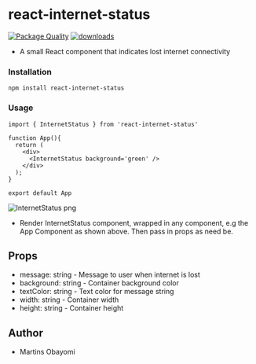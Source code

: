 # react-internet-status

[![Package Quality](https://npm.packagequality.com/shield/react-internet-status.svg)](https://packagequality.com/#?package=react-internet-status)
[![downloads](https://img.shields.io/npm/dm/react-internet-status.svg)](https://www.npmjs.com/package/react-internet-status)

- A small React component that indicates lost internet connectivity

### Installation
`npm install react-internet-status`

### Usage
`import { InternetStatus } from 'react-internet-status'`

```
function App(){
  return (
    <div>
      <InternetStatus background='green' />
    </div>
  );
}

export default App
```
![InternetStatus png](https://user-images.githubusercontent.com/43539944/88469081-ab774b80-cea1-11ea-8246-fa983f93ddde.png)

- Render InternetStatus component, wrapped in any component, e.g the App Component as shown above. Then pass in props as need be.

## Props

<ul>
<li> message: string - Message to user when internet is lost </li>
<li> background: string - Container background color </li>
<li> textColor: string - Text color for message string </li>
<li> width: string - Container width </li>
<li> height: string - Container height </li>
</ul>

## Author
- Martins Obayomi
